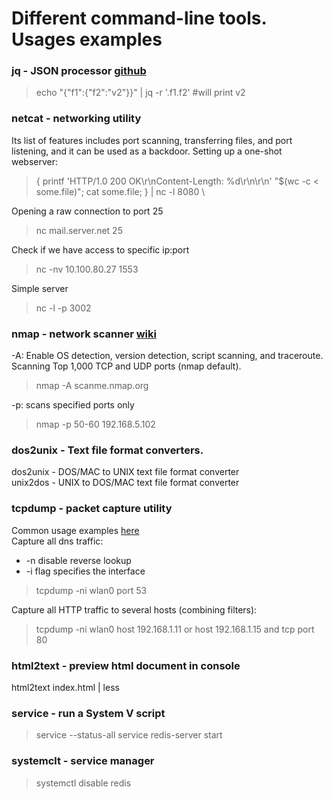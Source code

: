 # Different command-line tools. Usages examples

### jq - JSON processor [github](https://stedolan.github.io/jq/)
> echo "{\"f1\":{\"f2\":\"v2\"}}" | jq -r '.f1.f2' #will print v2

### netcat - networking utility
Its list of features includes port scanning, transferring files, and port listening, and it can be used as a backdoor.
Setting up a one-shot webserver:
> { printf 'HTTP/1.0 200 OK\r\nContent-Length: %d\r\n\r\n' "$(wc -c < some.file)"; cat some.file; } | nc -l 8080 \

Opening a raw connection to port 25
> nc mail.server.net 25

Check if we have access to specific ip:port
> nc -nv 10.100.80.27 1553

Simple server
> nc -l -p 3002

### nmap - network scanner [wiki](https://en.wikipedia.org/wiki/Netcat)
-A: Enable OS detection, version detection, script scanning, and traceroute. Scanning Top 1,000 TCP and UDP ports (nmap default).
> nmap -A scanme.nmap.org

-p: scans specified ports only
> nmap -p 50-60 192.168.5.102

### dos2unix - Text file format converters.
dos2unix - DOS/MAC to UNIX text file format converter \
unix2dos - UNIX to DOS/MAC text file format converter

### tcpdump - packet capture utility 
Common usage examples [here](https://docs.netgate.com/pfsense/en/latest/book/packetcapture/using-tcpdump-from-the-command-line.html) \
Capture all dns traffic: 
- -n disable reverse lookup 
- -i flag specifies the interface 
> tcpdump -ni wlan0 port 53

Capture all HTTP traffic to several hosts (combining filters):
> tcpdump -ni wlan0 host 192.168.1.11 or host 192.168.1.15 and tcp port 80

### html2text - preview html document in console
html2text index.html | less

### service - run a System V script
> service --status-all
> service redis-server start

### systemclt - service manager
> systemctl disable redis
